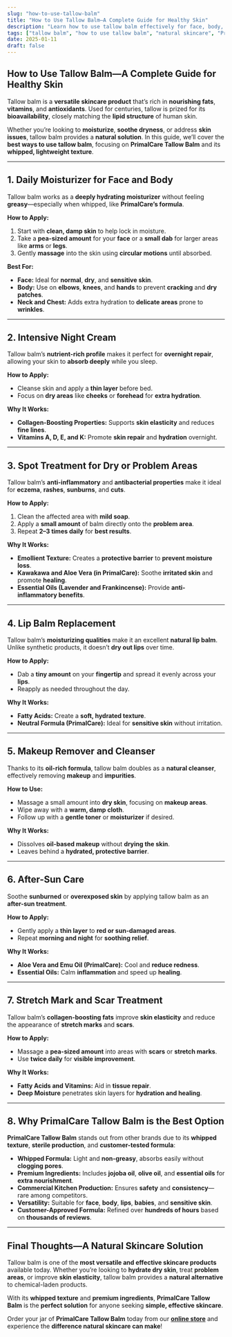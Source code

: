 ```yaml
---
slug: "how-to-use-tallow-balm"
title: "How to Use Tallow Balm—A Complete Guide for Healthy Skin"
description: "Learn how to use tallow balm effectively for face, body, and problem areas. Discover the benefits of PrimalCare Tallow Balm for natural, nourishing skincare."
tags: ["tallow balm", "how to use tallow balm", "natural skincare", "PrimalCare"]
date: 2025-01-11
draft: false
---
```


## How to Use Tallow Balm—A Complete Guide for Healthy Skin  
Tallow balm is a **versatile skincare product** that’s rich in **nourishing fats**, **vitamins**, and **antioxidants**. Used for centuries, tallow is prized for its **bioavailability**, closely matching the **lipid structure** of human skin.  

Whether you’re looking to **moisturize**, **soothe dryness**, or address **skin issues**, tallow balm provides a **natural solution**. In this guide, we’ll cover the **best ways to use tallow balm**, focusing on **PrimalCare Tallow Balm** and its **whipped, lightweight texture**.  

---

## **1. Daily Moisturizer for Face and Body**  
Tallow balm works as a **deeply hydrating moisturizer** without feeling **greasy**—especially when whipped, like **PrimalCare’s formula**.  

**How to Apply:**  
1. Start with **clean, damp skin** to help lock in moisture.  
2. Take a **pea-sized amount** for your **face** or a **small dab** for larger areas like **arms** or **legs**.  
3. Gently **massage** into the skin using **circular motions** until absorbed.  

**Best For:**  
- **Face:** Ideal for **normal**, **dry**, and **sensitive skin**.  
- **Body:** Use on **elbows**, **knees**, and **hands** to prevent **cracking** and **dry patches**.  
- **Neck and Chest:** Adds extra hydration to **delicate areas** prone to **wrinkles**.  

---

## **2. Intensive Night Cream**  
Tallow balm’s **nutrient-rich profile** makes it perfect for **overnight repair**, allowing your skin to **absorb deeply** while you sleep.  

**How to Apply:**  
- Cleanse skin and apply a **thin layer** before bed.  
- Focus on **dry areas** like **cheeks** or **forehead** for **extra hydration**.  

**Why It Works:**  
- **Collagen-Boosting Properties:** Supports **skin elasticity** and reduces **fine lines**.  
- **Vitamins A, D, E, and K:** Promote **skin repair** and **hydration** overnight.  

---

## **3. Spot Treatment for Dry or Problem Areas**  
Tallow balm’s **anti-inflammatory** and **antibacterial properties** make it ideal for **eczema**, **rashes**, **sunburns**, and **cuts**.  

**How to Apply:**  
1. Clean the affected area with **mild soap**.  
2. Apply a **small amount** of balm directly onto the **problem area**.  
3. Repeat **2–3 times daily** for **best results**.  

**Why It Works:**  
- **Emollient Texture:** Creates a **protective barrier** to **prevent moisture loss**.  
- **Kawakawa and Aloe Vera (in PrimalCare):** Soothe **irritated skin** and promote **healing**.  
- **Essential Oils (Lavender and Frankincense):** Provide **anti-inflammatory benefits**.  

---

## **4. Lip Balm Replacement**  
Tallow balm’s **moisturizing qualities** make it an excellent **natural lip balm**. Unlike synthetic products, it doesn’t **dry out lips** over time.  

**How to Apply:**  
- Dab a **tiny amount** on your **fingertip** and spread it evenly across your **lips**.  
- Reapply as needed throughout the day.  

**Why It Works:**  
- **Fatty Acids:** Create a **soft, hydrated texture**.  
- **Neutral Formula (PrimalCare):** Ideal for **sensitive skin** without irritation.  

---

## **5. Makeup Remover and Cleanser**  
Thanks to its **oil-rich formula**, tallow balm doubles as a **natural cleanser**, effectively removing **makeup** and **impurities**.  

**How to Use:**  
- Massage a small amount into **dry skin**, focusing on **makeup areas**.  
- Wipe away with a **warm, damp cloth**.  
- Follow up with a **gentle toner** or **moisturizer** if desired.  

**Why It Works:**  
- Dissolves **oil-based makeup** without **drying the skin**.  
- Leaves behind a **hydrated, protective barrier**.  

---

## **6. After-Sun Care**  
Soothe **sunburned** or **overexposed skin** by applying tallow balm as an **after-sun treatment**.  

**How to Apply:**  
- Gently apply a **thin layer** to **red or sun-damaged areas**.  
- Repeat **morning and night** for **soothing relief**.  

**Why It Works:**  
- **Aloe Vera and Emu Oil (PrimalCare):** Cool and **reduce redness**.  
- **Essential Oils:** Calm **inflammation** and speed up **healing**.  

---

## **7. Stretch Mark and Scar Treatment**  
Tallow balm’s **collagen-boosting fats** improve **skin elasticity** and reduce the appearance of **stretch marks** and **scars**.  

**How to Apply:**  
- Massage a **pea-sized amount** into areas with **scars** or **stretch marks**.  
- Use **twice daily** for **visible improvement**.  

**Why It Works:**  
- **Fatty Acids and Vitamins:** Aid in **tissue repair**.  
- **Deep Moisture** penetrates skin layers for **hydration and healing**.  

---

## **8. Why PrimalCare Tallow Balm is the Best Option**  
**PrimalCare Tallow Balm** stands out from other brands due to its **whipped texture**, **sterile production**, and **customer-tested formula**:  
- **Whipped Formula:** Light and **non-greasy**, absorbs easily without **clogging pores**.  
- **Premium Ingredients:** Includes **jojoba oil**, **olive oil**, and **essential oils** for **extra nourishment**.  
- **Commercial Kitchen Production:** Ensures **safety** and **consistency**—rare among competitors.  
- **Versatility:** Suitable for **face**, **body**, **lips**, **babies**, and **sensitive skin**.  
- **Customer-Approved Formula:** Refined over **hundreds of hours** based on **thousands of reviews**.  

---

## **Final Thoughts—A Natural Skincare Solution**  
Tallow balm is one of the **most versatile and effective skincare products** available today. Whether you’re looking to **hydrate dry skin**, treat **problem areas**, or improve **skin elasticity**, tallow balm provides a **natural alternative** to chemical-laden products.  

With its **whipped texture** and **premium ingredients**, **PrimalCare Tallow Balm** is the **perfect solution** for anyone seeking **simple, effective skincare**.  

Order your jar of **PrimalCare Tallow Balm** today from our **[online store](/shop)** and experience the **difference natural skincare can make**!  
